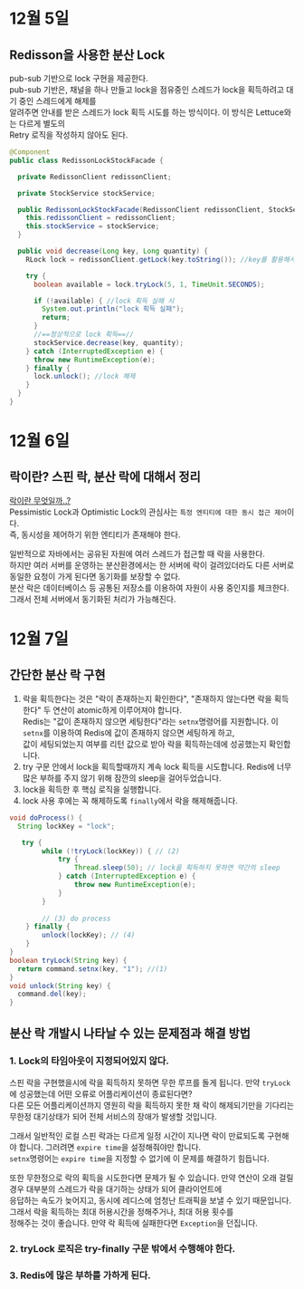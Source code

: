# 12월 5일
## Redisson을 사용한 분산 Lock
pub-sub 기반으로 lock 구현을 제공한다.  
pub-sub 기반은, 채널을 하나 만들고 lock을 점유중인 스레드가 lock을 획득하려고 대기 중인 스레드에게 해제를  
알려주면 안내를 받은 스레드가 lock 획득 시도를 하는 방식이다. 이 방식은 Lettuce와는 다르게 별도의  
Retry 로직을 작성하지 않아도 된다.  
```java
@Component
public class RedissonLockStockFacade {

  private RedissonClient redissonClient;

  private StockService stockService;

  public RedissonLockStockFacade(RedissonClient redissonClient, StockService stockService) {
    this.redissonClient = redissonClient;
    this.stockService = stockService;
  }

  public void decrease(Long key, Long quantity) {
    RLock lock = redissonClient.getLock(key.toString()); //key를 활용해서 lock 객체를 가져온다.

    try {
      boolean available = lock.tryLock(5, 1, TimeUnit.SECONDS);

      if (!available) { //lock 획득 실패 시
        System.out.println("lock 획득 실패");
        return;
      }
      //==정상적으로 lock 획득==//
      stockService.decrease(key, quantity);
    } catch (InterruptedException e) {
      throw new RuntimeException(e);
    } finally {
      lock.unlock(); //lock 해제 
    }
  }
}
```
# 12월 6일
## 락이란? 스핀 락, 분산 락에 대해서 정리
[락이란 무엇일까..?](https://chan9.tistory.com/159)  
Pessimistic Lock과 Optimistic Lock의 관심사는 `특정 엔티티에 대한 동시 접근 제어`이다.  
즉, 동시성을 제어하기 위한 엔티티가 존재해야 한다.  

일반적으로 자바에서는 공유된 자원에 여러 스레드가 접근할 때 락을 사용한다.  
하지만 여러 서버를 운영하는 분산환경에서는 한 서버에 락이 걸려있더라도 다른 서버로 동일한 요청이 가게 된다면 동기화를 보장할 수 없다.  
분산 락은 데이터베이스 등 공통된 저장소를 이용하여 자원이 사용 중인지를 체크한다. 그래서 전체 서버에서 동기화된 처리가 가능해진다.

# 12월 7일
## 간단한 분산 락 구현
1. 락을 획득한다는 것은 "락이 존재하는지 확인한다", "존재하지 않는다면 락을 획득한다" 두 연산이 atomic하게 이루어져야 합니다.  
Redis는 "값이 존재하지 않으면 세팅한다"라는 `setnx`명령어를 지원합니다. 이 `setnx`를 이용하여 Redis에 값이 존재하지 않으면 세팅하게 하고,  
값이 세팅되었는지 여부를 리턴 값으로 받아 락을 획득하는데에 성공했는지 확인합니다.  
2. try 구문 안에서 lock을 획득할때까지 계속 lock 획득을 시도합니다. Redis에 너무 많은 부하를 주지 않기 위해 잠깐의 sleep을 걸어두었습니다.  
3. lock을 획득한 후 핵심 로직을 실행합니다.  
4. lock 사용 후에는 꼭 해제하도록 `finally`에서 락을 해제해줍니다.  

```java
void doProcess() {
  String lockKey = "lock";

   try {
        while (!tryLock(lockKey)) { // (2) 
            try {
                Thread.sleep(50); // lock을 획득하지 못하면 약간의 sleep 
            } catch (InterruptedException e) {
                throw new RuntimeException(e);
            }
        }
        
        // (3) do process
    } finally {
        unlock(lockKey); // (4)
    }
}
boolean tryLock(String key) {
  return command.setnx(key, "1"); //(1)
}
void unlock(String key) {
  command.del(key); 
}
```

## 분산 락 개발시 나타날 수 있는 문제점과 해결 방법 
### 1. Lock의 타임아웃이 지정되어있지 않다.
스핀 락을 구현했을시에 락을 획득하지 못하면 무한 루프를 돌게 됩니다. 만약 `tryLock`에 성공했는데 어떤 오류로 어플리케이션이 종료된다면?  
다른 모든 어플리케이션까지 영원히 락을 획득하지 못한 채 락이 해제되기만을 기다리는 무한정 대기상태가 되어 전체 서비스의 장애가 발생할 것입니다.  
  
그래서 일반적인 로컬 스핀 락과는 다르게 일정 시간이 지나면 락이 만료되도록 구현해야 합니다. 그러려면 `expire time`을 설정해줘야만 합니다.  
`setnx`명령어는 `expire time`을 지정할 수 없기에 이 문제를 해결하기 힘듭니다.  
  
또한 무한정으로 락의 획득을 시도한다면 문제가 될 수 있습니다. 만약 연산이 오래 걸릴 경우 대부분의 스레드가 락을 대기하는 상태가 되어 클라이언트에  
응답하는 속도가 늦어지고, 동시에 레디스에 엄청난 트래픽을 보낼 수 있기 때문입니다. 그래서 락을 획득하는 최대 허용시간을 정해주거나, 최대 허용 횟수를  
정해주는 것이 좋습니다. 만약 락 획득에 실패한다면 `Exception`을 던집니다.

### 2. tryLock 로직은 try-finally 구문 밖에서 수행해야 한다.


### 3. Redis에 많은 부하를 가하게 된다.
